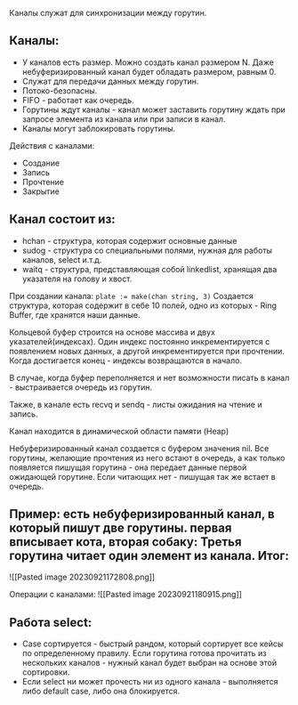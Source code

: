Каналы служат для синхронизации между горутин.

## Каналы:
- У каналов есть размер. Можно создать канал размером N. Даже небуферизированный канал будет обладать размером, равным 0.
- Служат для передачи данных между горутин.
- Потоко-безопасны.
- FIFO - работает как очередь. 
- Горутины ждут каналы - канал может заставить горутину ждать при запросе элемента из канала или при записи в канал.
- Каналы могут заблокировать горутины.

Действия с каналами:
- Создание
- Запись
- Прочтение
- Закрытие

## Канал состоит из:
- hchan - структура, которая содержит основные данные
- sudog - структура со специальными полями, нужная для работы каналов, select и.т.д.
- waitq - структура, представляющая собой linkedlist, хранящая два указателя на голову и хвост.

При создании канала:
`plate := make(chan string, 3)`
Создается структура, которая содержит в себе 10 полей, одно из которых - Ring Buffer, где хранятся наши данные.

Кольцевой буфер строится на основе массива и двух указателей(индексах). Один индекс постоянно инкрементируется с появлением новых данных, а другой инкрементируется при прочтении. Когда достигается конец - индексы возвращаются в начало.

В случае, когда буфер переполняется и нет возможности писать в канал - выстраивается очередь из горутин.


Также, в канале есть recvq и sendq - листы ожидания на чтение и запись.

Канал находится в динамической области памяти (Heap)

Небуферизированный канал создается с буфером значения nil. Все горутины, желающие прочтения из него встают в очередь, а как только появляется пишущая горутина - она передает данные первой ожидающей горутине. Если читающих нет - пишущая так же встает в очередь.


## Пример: есть небуферизированный канал, в который пишут две горутины. первая вписывает кота, вторая собаку: Третья горутина читает один элемент из канала. Итог:
![[Pasted image 20230921172808.png]]



Операции с каналами:
![[Pasted image 20230921180915.png]]


## Работа select:
- Case сортируется - быстрый рандом, который сортирует все кейсы по определенному правилу. Если горутина готова прочитать из нескольких каналов - нужный канал будет выбран на основе этой сортировки.
- Если select ни может прочесть ни из одного канала - выполняется либо default case, либо она блокируется.